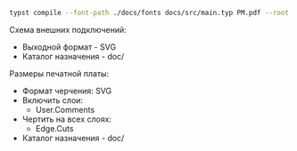 ```bash
typst compile --font-path ./docs/fonts docs/src/main.typ PM.pdf --root .
```

Схема внешних подключений:
- Выходной формат - SVG
- Каталог назначения - doc/

Размеры печатной платы:

- Формат черчения: SVG
- Включить слои:
  - User.Comments
- Чертить на всех слоях:
  - Edge.Cuts
- Каталог назначения - doc/
